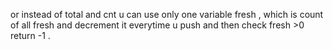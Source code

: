 or instead of total and cnt u can use only one variable fresh , which is count of all
fresh and decrement it everytime u push and then check fresh >0 return -1 .